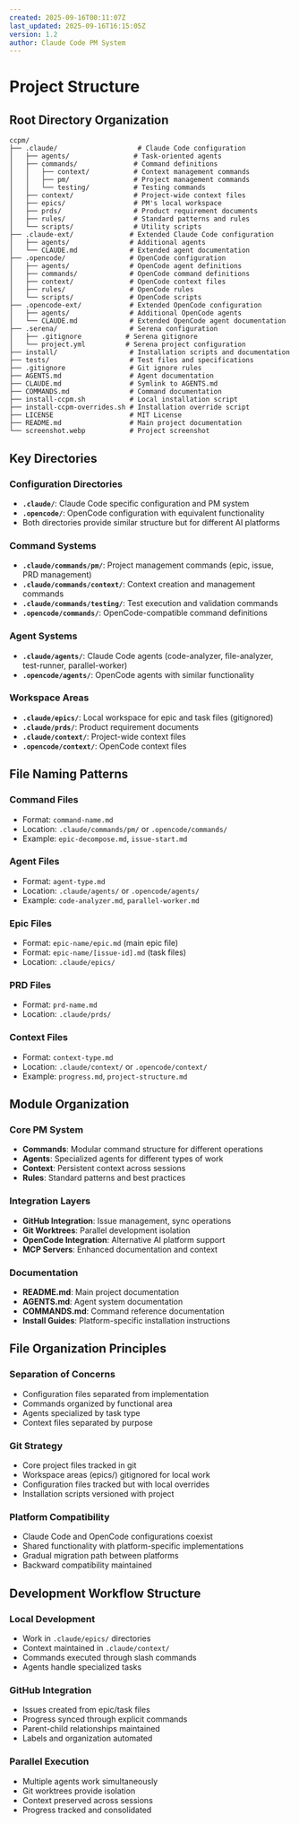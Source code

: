 ```yaml
---
created: 2025-09-16T00:11:07Z
last_updated: 2025-09-16T16:15:05Z
version: 1.2
author: Claude Code PM System
---
```


# Project Structure

## Root Directory Organization

```
ccpm/
├── .claude/                    # Claude Code configuration
│   ├── agents/                # Task-oriented agents
│   ├── commands/              # Command definitions
│   │   ├── context/           # Context management commands
│   │   ├── pm/                # Project management commands
│   │   └── testing/           # Testing commands
│   ├── context/               # Project-wide context files
│   ├── epics/                 # PM's local workspace
│   ├── prds/                  # Product requirement documents
│   ├── rules/                 # Standard patterns and rules
│   └── scripts/               # Utility scripts
├── .claude-ext/              # Extended Claude Code configuration
│   ├── agents/               # Additional agents
│   └── CLAUDE.md             # Extended agent documentation
├── .opencode/                # OpenCode configuration
│   ├── agents/               # OpenCode agent definitions
│   ├── commands/             # OpenCode command definitions
│   ├── context/              # OpenCode context files
│   ├── rules/                # OpenCode rules
│   └── scripts/              # OpenCode scripts
├── .opencode-ext/            # Extended OpenCode configuration
│   ├── agents/               # Additional OpenCode agents
│   └── CLAUDE.md             # Extended OpenCode agent documentation
├── .serena/                  # Serena configuration
│   ├── .gitignore           # Serena gitignore
│   └── project.yml          # Serena project configuration
├── install/                  # Installation scripts and documentation
├── tests/                    # Test files and specifications
├── .gitignore                # Git ignore rules
├── AGENTS.md                 # Agent documentation
├── CLAUDE.md                 # Symlink to AGENTS.md
├── COMMANDS.md               # Command documentation
├── install-ccpm.sh           # Local installation script
├── install-ccpm-overrides.sh # Installation override script
├── LICENSE                   # MIT License
├── README.md                 # Main project documentation
└── screenshot.webp           # Project screenshot
```

## Key Directories

### Configuration Directories
- **`.claude/`**: Claude Code specific configuration and PM system
- **`.opencode/`**: OpenCode configuration with equivalent functionality
- Both directories provide similar structure but for different AI platforms

### Command Systems
- **`.claude/commands/pm/`**: Project management commands (epic, issue, PRD management)
- **`.claude/commands/context/`**: Context creation and management commands
- **`.claude/commands/testing/`**: Test execution and validation commands
- **`.opencode/commands/`**: OpenCode-compatible command definitions

### Agent Systems
- **`.claude/agents/`**: Claude Code agents (code-analyzer, file-analyzer, test-runner, parallel-worker)
- **`.opencode/agents/`**: OpenCode agents with similar functionality

### Workspace Areas
- **`.claude/epics/`**: Local workspace for epic and task files (gitignored)
- **`.claude/prds/`**: Product requirement documents
- **`.claude/context/`**: Project-wide context files
- **`.opencode/context/`**: OpenCode context files

## File Naming Patterns

### Command Files
- Format: `command-name.md`
- Location: `.claude/commands/pm/` or `.opencode/commands/`
- Example: `epic-decompose.md`, `issue-start.md`

### Agent Files
- Format: `agent-type.md`
- Location: `.claude/agents/` or `.opencode/agents/`
- Example: `code-analyzer.md`, `parallel-worker.md`

### Epic Files
- Format: `epic-name/epic.md` (main epic file)
- Format: `epic-name/[issue-id].md` (task files)
- Location: `.claude/epics/`

### PRD Files
- Format: `prd-name.md`
- Location: `.claude/prds/`

### Context Files
- Format: `context-type.md`
- Location: `.claude/context/` or `.opencode/context/`
- Example: `progress.md`, `project-structure.md`

## Module Organization

### Core PM System
- **Commands**: Modular command structure for different operations
- **Agents**: Specialized agents for different types of work
- **Context**: Persistent context across sessions
- **Rules**: Standard patterns and best practices

### Integration Layers
- **GitHub Integration**: Issue management, sync operations
- **Git Worktrees**: Parallel development isolation
- **OpenCode Integration**: Alternative AI platform support
- **MCP Servers**: Enhanced documentation and context

### Documentation
- **README.md**: Main project documentation
- **AGENTS.md**: Agent system documentation
- **COMMANDS.md**: Command reference documentation
- **Install Guides**: Platform-specific installation instructions

## File Organization Principles

### Separation of Concerns
- Configuration files separated from implementation
- Commands organized by functional area
- Agents specialized by task type
- Context files separated by purpose

### Git Strategy
- Core project files tracked in git
- Workspace areas (epics/) gitignored for local work
- Configuration files tracked but with local overrides
- Installation scripts versioned with project

### Platform Compatibility
- Claude Code and OpenCode configurations coexist
- Shared functionality with platform-specific implementations
- Gradual migration path between platforms
- Backward compatibility maintained

## Development Workflow Structure

### Local Development
- Work in `.claude/epics/` directories
- Context maintained in `.claude/context/`
- Commands executed through slash commands
- Agents handle specialized tasks

### GitHub Integration
- Issues created from epic/task files
- Progress synced through explicit commands
- Parent-child relationships maintained
- Labels and organization automated

### Parallel Execution
- Multiple agents work simultaneously
- Git worktrees provide isolation
- Context preserved across sessions
- Progress tracked and consolidated